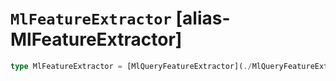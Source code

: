 # `MlFeatureExtractor` [alias-MlFeatureExtractor]
```typescript
type MlFeatureExtractor = [MlQueryFeatureExtractor](./MlQueryFeatureExtractor.md);
```

